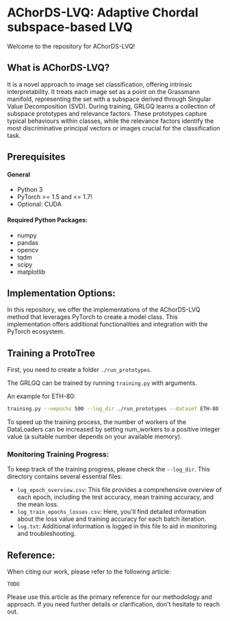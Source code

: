 # AChorDS-LVQ: Adaptive Chordal subspace-based LVQ

Welcome to the repository for AChorDS-LVQ!

## What is AChorDS-LVQ?

It is a novel approach to image set classification, offering intrinsic interpretability. It treats each image set as a point on the Grassmann manifold, representing the set with a subspace derived through Singular Value Decomposition (SVD). During training, GRLGQ learns a collection of subspace prototypes and relevance factors. These prototypes capture typical behaviours within classes, while the relevance factors identify the most discriminative principal vectors or images crucial for the classification task.

## Prerequisites

#### General

- Python 3
- PyTorch >= 1.5 and <= 1.7!
- Optional: CUDA

#### Required Python Packages:

- numpy
- pandas
- opencv
- tqdm
- scipy
- matplotlib

## Implementation Options:

In this repository, we offer the implementations of the AChorDS-LVQ method that leverages PyTorch to create a model class. This implementation offers additional functionalities and integration with the PyTorch ecosystem. 


## Training a ProtoTree

First, you need to create a folder `./run_prototypes`.

The GRLGQ can be trained by running `training.py` with arguments.

An example for ETH-80: 

```bash
training.py --nepochs 500 --log_dir ./run_prototypes --dataset ETH-80 --dim_of_subspace 10 --num_of_protos 1 --lr_protos 0.05 --lr_rel 0.0001 --batch_size_train 1 --cost_fun identity --milestones 100,200,300,400,500
```

To speed up the training process, the number of workers of the DataLoaders can be increased by setting num_workers to a positive integer value (a suitable number depends on your available memory).

### Monitoring Training Progress:

To keep track of the training progress, please check the `--log_dir`. This directory contains several essential files:

- `log_epoch_overview.csv`: This file provides a comprehensive overview of each epoch, including the test accuracy, mean training accuracy, and the mean loss.
- `log_train_epochs_losses.csv`: Here, you'll find detailed information about the loss value and training accuracy for each batch iteration.
- `log.txt`: Additional information is logged in this file to aid in monitoring and troubleshooting.


## Reference:

When citing our work, please refer to the following article:

`
TODO
`

Please use this article as the primary reference for our methodology and approach. If you need further details or clarification, don't hesitate to reach out.

